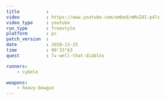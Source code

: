 ```yaml
---
title          :
video          : https://www.youtube.com/embed/mMvZ4I-p4lc
video_type     : youtube
run_type       : freestyle
platform       : pc
patch_version  :
date           : 2018-12-25
time           : 00'33"63
quest          : 7★-well-that-diablos

runners:
    - cybele

weapons:
    - heavy-bowgun
---
```

